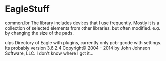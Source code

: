 # EagleStuff

common.lbr 
The library includes devices that I use frequently. Mostly it is a collection of selected elements from other libraries, but often modified, e.g. by changing the size of the pads.

ulps 
Directory of Eagle with plugins, currently only pcb-gcode with settings. Its probably version 3.6.2.4 Copyright&copy; 2004 - 2014 by John Johnson Software, LLC. I don't know where I got it...
